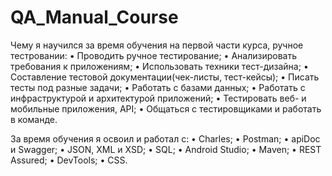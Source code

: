 # QA_Manual_Course

Чему я научился за время обучения на первой части курса, ручное тестровании:
  • Проводить ручное тестирование;
  • Анализировать требования к приложениям;
  • Использовать техники тест-дизайна;
  • Составление тестовой документации(чек-листы, тест-кейсы); 
  • Писать тесты под разные задачи;
  • Работать с базами данных;
  • Работать с инфраструктурой и архитектурой приложений;
  • Тестировать веб- и мобильные приложения, API;
  • Общаться с тестировщиками и работать в команде.

За время обучения я освоил и работал с:
  • Charles;
  • Postman;
  • apiDoc и Swagger;
  • JSON, XML и XSD;
  • SQL;
  • Android Studio;
  • Maven;
  • REST Assured;
  • DevTools;
  • CSS.


  

